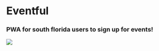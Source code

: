 # Eventful

### PWA for south florida users to sign up for events!

<div>
    <a href="https://www.loom.com/share/e7fe4f221c5a4be09510dc96e876a1e5">
      <img style="max-width:300px;" src="https://cdn.loom.com/sessions/thumbnails/e7fe4f221c5a4be09510dc96e876a1e5-a8d54519f457bc9a-full-play.gif">
    </a>
  </div>

